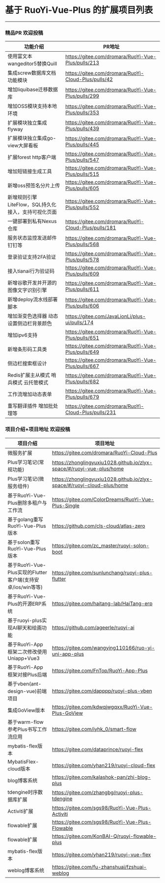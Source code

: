 # 基于 RuoYi-Vue-Plus 的扩展项目列表
- - -
### 精品PR 欢迎投稿
| 功能介绍                            | PR地址                                                 |
|---------------------------------|------------------------------------------------------|
| 使用富文本wangeditor5替换Quill         | https://gitee.com/dromara/RuoYi-Vue-Plus/pulls/213   |
| 集成screw数据库文档功能模块                | https://gitee.com/dromara/RuoYi-Cloud-Plus/pulls/42  |
| 增加liquibase迁移数据库                | https://gitee.com/dromara/RuoYi-Vue-Plus/pulls/299   |
| 增加OSS模块支持本地环境                   | https://gitee.com/dromara/RuoYi-Vue-Plus/pulls/353   |
| 扩展模块独立集成flyway                  | https://gitee.com/dromara/RuoYi-Vue-Plus/pulls/439   |
| 扩展模块独立集成go-view大屏看板             | https://gitee.com/dromara/RuoYi-Vue-Plus/pulls/445   |
| 扩展forest http客户端                | https://gitee.com/dromara/RuoYi-Vue-Plus/pulls/547   |
| 增加短链接生成工具                       | https://gitee.com/dromara/RuoYi-Vue-Plus/pulls/515   |
| 新增oss预签名分片上传                    | https://gitee.com/dromara/RuoYi-Vue-Plus/pulls/605   |
| 新增规则引擎LiteFlow，SQL持久化接入，支持可视化页面 | https://gitee.com/dromara/RuoYi-Vue-Plus/pulls/552   |
| 一键部署到私有Nexus仓库                  | https://gitee.com/dromara/RuoYi-Cloud-Plus/pulls/181 |
| 服务状态监控发送邮件钉钉等                   | https://gitee.com/dromara/RuoYi-Vue-Plus/pulls/568   |
| 登录验证支持2FA验证                     | https://gitee.com/dromara/RuoYi-Vue-Plus/pulls/578   |
| 接入tianai行为验证码                   | https://gitee.com/dromara/RuoYi-Vue-Plus/pulls/609   |
| 新增谷歌开发并开源的图像文字识别引擎              | https://gitee.com/dromara/RuoYi-Vue-Plus/pulls/611   |
| 新增deploy流水线部署脚本                 | https://gitee.com/dromara/RuoYi-Vue-Plus/pulls/606   |
| 增加渐变色选择器 动态设置侧边栏背景颜色            | https://gitee.com/JavaLionLi/plus-ui/pulls/174       |
| 增加ipv6支持                        | https://gitee.com/dromara/RuoYi-Vue-Plus/pulls/651   |
| 新增条形码工具类                        | https://gitee.com/dromara/RuoYi-Vue-Plus/pulls/649   |
| 侧边栏搜索框设计                        | https://gitee.com/dromara/RuoYi-Vue-Plus/pulls/667   |
| Redis扩展主从模式 哨兵模式 云托管模式          | https://gitee.com/dromara/RuoYi-Vue-Plus/pulls/682   |
| 工作流增加动态表单                       | https://gitee.com/dromara/RuoYi-Vue-Plus/pulls/679   |
| 重写翻译插件 增加批处理等                   | https://gitee.com/dromara/RuoYi-Cloud-Plus/pulls/231 |

### 项目介绍+项目地址 欢迎投稿


| 项目介绍                                          | 项目地址                                                                    |
|-----------------------------------------------|-------------------------------------------------------------------------|
| 微服务扩展                                         | https://gitee.com/dromara/RuoYi-Cloud-Plus                              |
| Plus学习笔记(常规功能)                                | https://zhonglingyuxiu1028.github.io/zlyx-space/#/ruoyi-vue-plus/home   |
| Plus学习笔记(微服务组件)                               | https://zhonglingyuxiu1028.github.io/zlyx-space/#/ruoyi-cloud-plus/home |
| 基于RuoYi-Vue-Plus删除多租户与工作流                     | https://gitee.com/ColorDreams/RuoYi-Vue-Plus-Single                     |
| 基于golang重写RuoYi-Vue-Plus版本                    | https://github.com/cls-cloud/atlas-zero                                 |
| 基于solon重写RuoYi-Vue-Plus版本                     | https://gitee.com/zc_master/ruoyi-solon-boot                            |
| 基于RuoYi-Vue-Plus实现的Flutter客户端(支持安卓/ios/win等等) | https://gitee.com/sunlunchang/ruoyi-plus-flutter                        |
| 基于RuoYi-Vue-Plus的开源ERP系统                      | https://gitee.com/haitang-lab/HaiTang-erp                               |
| 基于ruoyi-plus实现AI聊天和绘画功能                       | https://github.com/ageerle/ruoyi-ai                                     |
| 基于RuoYi-App框架二次修改使用Uniapp+Vue3                | https://gitee.com/wangying110166/ruo-yi-uni-app-plus                    |
| 基于RuoYi-App框架对接Plus后端                         | https://gitee.com/FnTop/RuoYi-App-Plus                                  |
| 基于vben(ant-design-vue)前端项目                    | https://gitee.com/dapppp/ruoyi-plus-vben                                |
| 集成GoView版本                                    | https://gitee.com/kdwqjwgqxx/RuoYi-Vue-Plus-GoView                      |
| 基于warm-flow参考Plus书写工作流应用                      | https://gitee.com/iyhk_0/smart-flow                                     | 
| mybatis-flex版本                                | https://gitee.com/dataprince/ruoyi-flex                                 |
| MybatisFlex-cloud版本                           | https://gitee.com/yhan219/ruoyi-cloud-flex                              |
| blog博客系统                                      | https://gitee.com/kalashok-pan/zhi-blog-plus                            |
| tdengine时序数据库扩展                               | https://gitee.com/zhangbg/ruoyi-plus-tdengine                           |
| Activiti扩展                                    | https://gitee.com/sgs98/RuoYi-Vue-Plus-Activiti                         |
| flowable扩展                                    | https://gitee.com/sgs98/RuoYi-Vue-Plus-Flowable                         |
| flowable扩展                                    | https://gitee.com/KonBAI-Q/ruoyi-flowable-plus                          |
| mybatis-flex版本                                | https://gitee.com/yhan219/ruoyi-vue-flex                                |
| weblog博客系统                                    | https://gitee.com/fu-zhanshuai/fzshuai-weblog                           |